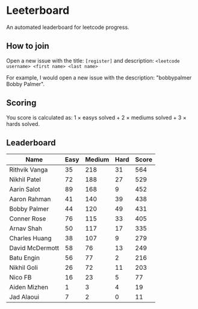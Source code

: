 # Leeterboard

An automated leaderboard for leetcode progress.

## How to join

Open a new issue with the title: `[register]` and description:
`<leetcode username> <first name> <last name>`

For example, I would open a new issue with the description: "bobbypalmer Bobby Palmer".

## Scoring

You score is calculated as:
1 $\times$ easys solved + 2 $\times$ mediums solved + 3 $\times$ hards solved.

## Leaderboard
| Name | Easy | Medium | Hard | Score |
| --- | --- | --- | --- | --- |
| Rithvik Vanga | 35 | 218 | 31 | 564 |
| Nikhil Patel | 72 | 188 | 27 | 529 |
| Aarin Salot | 89 | 168 | 9 | 452 |
| Aaron Rahman | 41 | 140 | 39 | 438 |
| Bobby Palmer | 44 | 120 | 49 | 431 |
| Conner Rose | 76 | 115 | 33 | 405 |
| Arnav Shah | 50 | 117 | 17 | 335 |
| Charles Huang | 38 | 107 | 9 | 279 |
| David McDermott | 58 | 76 | 13 | 249 |
| Batu Engin | 56 | 77 | 2 | 216 |
| Nikhil Goli | 26 | 72 | 11 | 203 |
| Nico FB | 16 | 23 | 5 | 77 |
| Aiden Mizhen | 1 | 3 | 4 | 19 |
| Jad Alaoui | 7 | 2 | 0 | 11 |
